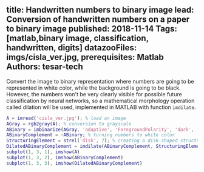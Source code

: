 title: Handwritten numbers to binary image
lead: Conversion of handwritten numbers on a paper to binary image
published: 2018-11-14
Tags: [matlab,binary image, classification, handwritten, digits]
datazooFiles: imgs/cisla_ver.jpg,
prerequisites: Matlab
Authors: tesar-tech
---

Convert the image to binary representation where numbers are going to be represented in white color, while the background is going to be black. However, the numbers won't be very clearly visible for possible future classification by neural networks, so a mathematical morphology operation called dilation will be used, implemented in MATLAB with function `imdilate`.

```matlab
A = imread('cisla_ver.jpg'); % load an image
AGray = rgb2gray(A); % conversion to grayscale
ABinary = imbinarize(AGray, 'adaptive', 'ForegroundPolarity', 'dark', 'Sensitivity', 0.3); % binarization of image. ForegroundPolarity parameter indicates that the foreground is darker than the background.
ABinaryComplement = ~ABinary; % turning numbers to white color
StructuringElement = strel('disk', 7); % creating a disk-shaped structuring element to probe the binary image
DilatedABinaryComplement = imdilate(ABinaryComplement, StructuringElement); % dilation of image
subplot(1, 3, 1), imshow(A)
subplot(1, 3, 2), imshow(ABinaryComplement)
subplot(1, 3, 3), imshow(DilatedABinaryComplement)
```